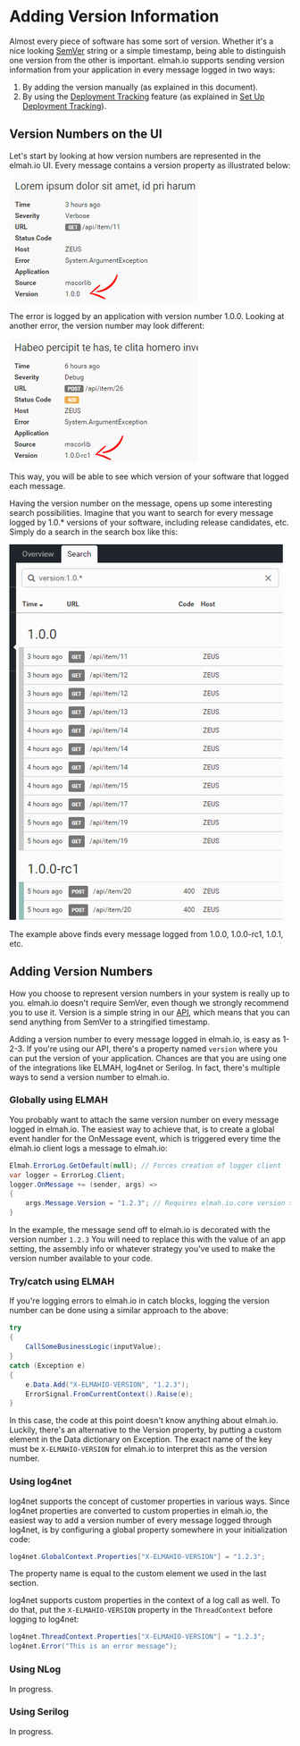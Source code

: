 # Adding Version Information
Almost every piece of software has some sort of version. Whether it's a nice looking [SemVer](http://semver.org/) string or a simple timestamp, being able to distinguish one version from the other is important. elmah.io supports sending version information from your application in every message logged in two ways:

1. By adding the version manually (as explained in this document).
2. By using the [Deployment Tracking](https://elmah.io/features/deploymenttracking/) feature (as explained in [Set Up Deployment Tracking](setup-deployment-tracking.md)).

## Version Numbers on the UI
Let's start by looking at how version numbers are represented in the elmah.io UI. Every message contains a version property as illustrated below:

![Error Details with Version Number](images/versiondetails.png)

The error is logged by an application with version number 1.0.0. Looking at another error, the version number may look different:

![Error Details with Other Version Number](images/versiondetails2.png)

This way, you will be able to see which version of your software that logged each message.

Having the version number on the message, opens up some interesting search possibilities. Imagine that you want to search for every message logged by 1.0.* versions of your software, including release candidates, etc. Simply do a search in the search box like this:

![Search for Versions](images/versionsearch.png)

The example above finds every message logged from 1.0.0, 1.0.0-rc1, 1.0.1, etc.

## Adding Version Numbers
How you choose to represent version numbers in your system is really up to you. elmah.io doesn't require SemVer, even though we strongly recommend you to use it. Version is a simple string in our [API](https://elmah.io/api), which means that you can send anything from SemVer to a stringified timestamp.

Adding a version number to every message logged in elmah.io, is easy as 1-2-3. If you're using our API, there's a property named `version` where you can put the version of your application. Chances are that you are using one of the integrations like ELMAH, log4net or Serilog. In fact, there's multiple ways to send a version number to elmah.io.

### Globally using ELMAH

You probably want to attach the same version number on every message logged in elmah.io. The easiest way to achieve that, is to create a global event handler for the OnMessage event, which is triggered every time the elmah.io client logs a message to elmah.io:

```csharp
Elmah.ErrorLog.GetDefault(null); // Forces creation of logger client
var logger = ErrorLog.Client;
logger.OnMessage += (sender, args) =>
{
    args.Message.Version = "1.2.3"; // Requires elmah.io.core version >= 2.0.26
}
```

In the example, the message send off to elmah.io is decorated with the version number `1.2.3` You will need to replace this with the value of an app setting, the assembly info or whatever strategy you've used to make the version number available to your code.

### Try/catch using ELMAH

If you're logging errors to elmah.io in catch blocks, logging the version number can be done using a similar approach to the above:

```csharp
try
{
    CallSomeBusinessLogic(inputValue);
}
catch (Exception e)
{
    e.Data.Add("X-ELMAHIO-VERSION", "1.2.3");
    ErrorSignal.FromCurrentContext().Raise(e);
}
```

In this case, the code at this point doesn't know anything about elmah.io. Luckily, there's an alternative to the Version property, by putting a custom element in the Data dictionary on Exception. The exact name of the key must be `X-ELMAHIO-VERSION` for elmah.io to interpret this as the version number.

### Using log4net

log4net supports the concept of customer properties in various ways. Since log4net properties are converted to custom properties in elmah.io, the easiest way to add a version number of every message logged through log4net, is by configuring a global property somewhere in your initialization code:

```csharp
log4net.GlobalContext.Properties["X-ELMAHIO-VERSION"] = "1.2.3";
```

The property name is equal to the custom element we used in the last section.

log4net supports custom properties in the context of a log call as well. To do that, put the `X-ELMAHIO-VERSION` property in the `ThreadContext` before logging to log4net:

```csharp
log4net.ThreadContext.Properties["X-ELMAHIO-VERSION"] = "1.2.3";
log4net.Error("This is an error message");
```

### Using NLog

In progress.

### Using Serilog

In progress.

